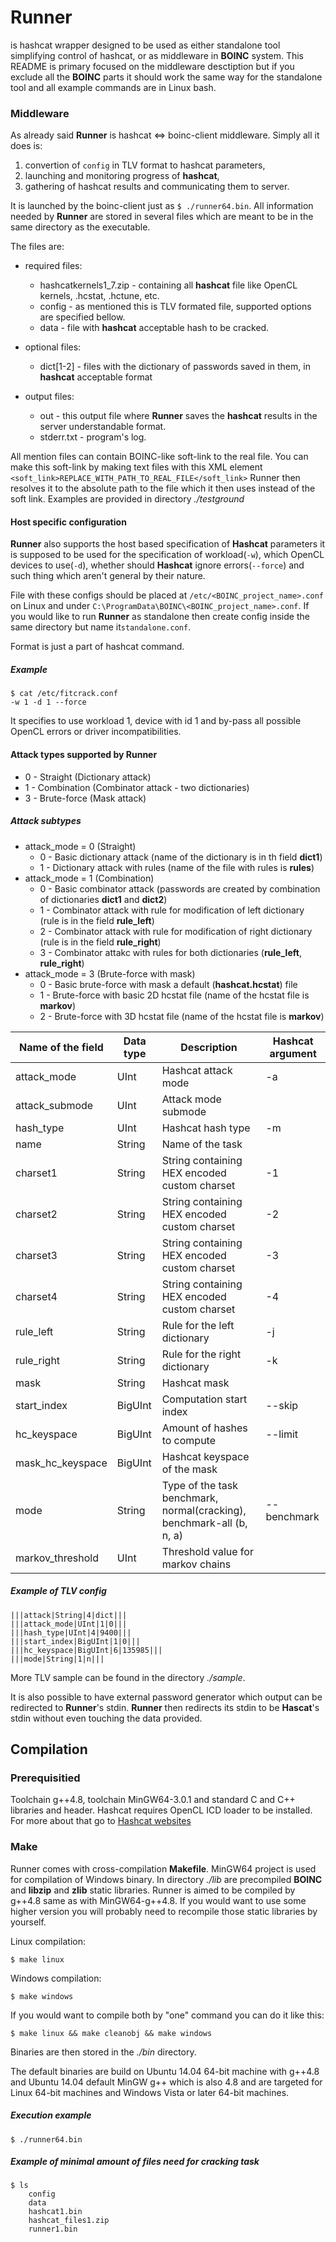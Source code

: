 # Runner
is hashcat wrapper designed to be used as either standalone tool simplifying
control of hashcat, or as middleware in **BOINC** system. This README is primary
focused on the middleware desctiption but if you exclude all the **BOINC** parts it
should work the same way for the standalone tool and all example commands are
in Linux bash.

### Middleware
As already said **Runner** is hashcat <=> boinc-client middleware. Simply all it does is:
1. convertion of `config` in TLV format to hashcat parameters,
2. launching and monitoring progress of **hashcat**,
3. gathering of hashcat results and communicating them to server.

It is launched by the boinc-client just as `$ ./runner64.bin`. All information
needed by **Runner** are stored in several files which are meant to be in the
same directory as the executable.

The files are:
* required files:
  * hashcatkernels1\_7.zip - containing all **hashcat** file like OpenCL kernels,
    .hcstat, .hctune, etc.   
  * config - as mentioned this is TLV formated file, supported options are
    specified bellow.
  * data - file with **hashcat** acceptable hash to be cracked.  

* optional files:
  * dict[1-2] - files with the dictionary of passwords saved in them, in
    **hashcat** acceptable format  

* output files:
  * out - this output file where **Runner** saves the **hashcat** results in the
    server understandable format.  
  * stderr.txt - program's log.  

All mention files can contain BOINC-like soft-link to the real file. You can
make this soft-link by making text files with this XML element
`<soft_link>REPLACE_WITH_PATH_TO_REAL_FILE</soft_link>` Runner then resolves it
to the absolute path to the file which it then uses instead of the soft link.
Examples are provided in directory *./testground*

#### Host specific configuration
**Runner** also supports the host based specification of **Hashcat** parameters
it is supposed to be used for the specification of workload(`-w`), which OpenCL
devices to use(`-d`), whether should **Hashcat** ignore errors(`--force`) and
such thing which aren't general by their nature.

File with these configs should be placed at `/etc/<BOINC_project_name>.conf` on
Linux and under `C:\ProgramData\BOINC\<BOINC_project_name>.conf`. If you would
like to run **Runner** as standalone then create config inside the same
directory but name it`standalone.conf`.

Format is just a part of hashcat command.

##### Example
```
$ cat /etc/fitcrack.conf
-w 1 -d 1 --force
```
It specifies to use workload 1, device with id 1 and by-pass all possible OpenCL
errors or driver incompatibilities.

#### Attack types supported by Runner
* 0 - Straight (Dictionary attack)
* 1 - Combination (Combinator attack - two dictionaries)
* 3 - Brute-force (Mask attack)

##### Attack subtypes
* attack\_mode = 0 (Straight)
   * 0 - Basic dictionary attack (name of the dictionary is in th field **dict1**)
   * 1 - Dictionary attack with rules (name of the file with rules is **rules**)
* attack\_mode = 1 (Combination)  
   * 0 - Basic combinator attack (passwords are created by combination of dictionaries **dict1** and **dict2**)
   * 1 - Combinator attack with rule for modification of left dictionary (rule is in the field **rule_left**)
   * 2 - Combinator attack with rule for modification of right dictionary (rule is in the field **rule_right**)
   * 3 - Combinator attakc with rules for both dictionaries (**rule_left**, **rule_right**)
* attack\_mode = 3 (Brute-force with mask)  
  * 0 - Basic brute-force with mask a default (**hashcat.hcstat**) file
  * 1 - Brute-force with basic 2D hcstat file (name of the hcstat file is **markov**)
  * 2 - Brute-force with 3D hcstat file (name of the hcstat file is **markov**)

| **Name of the field** |**Data type**| **Description**								    | **Hashcat argument** |
|-----------------------|-------------|-----------------------------------------------------------------------------|----------------------|
|attack_mode	        |UInt         | Hashcat attack mode							    | -a		   |
|attack_submode         |UInt         | Attack mode submode	 			    			    |		      	   |
|hash_type              |UInt         | Hashcat hash type					    		    | -m              	   |
|name                   |String       | Name of the task					    		    |                 	   |                
|charset1	        |String       | String containing HEX encoded custom charset				    		    | -1	      	   |
|charset2	        |String       | String containing HEX encoded custom charset   			    			    | -2 	      	   |
|charset3	        |String       | String containing HEX encoded custom charset   			    			    | -3 	      	   |
|charset4               |String       | String containing HEX encoded custom charset   			    			    | -4 	      	   |
|rule_left              |String       | Rule for the left dictionary  			    			    | -j	      	   |
|rule_right             |String       | Rule for the right dictionary 			    			    | -k	      	   |
|mask	                |String       | Hashcat mask					    			    |   	      	   |
|start_index            |BigUInt      | Computation start index				    			    | --skip	      	   |
|hc_keyspace            |BigUInt      | Amount of hashes to compute			    			    | --limit         	   |
|mask_hc_keyspace       |BigUInt      | Hashcat keyspace of the mask			    			    |   	      	   |
|mode                   |String       | Type of the task benchmark, normal(cracking), benchmark-all (b, n, a)	    | --benchmark     	   |
|markov_threshold	|UInt	      | Threshold value for markov chains					    |			   |

##### Example of TLV config
```
|||attack|String|4|dict|||
|||attack_mode|UInt|1|0|||
|||hash_type|UInt|4|9400|||
|||start_index|BigUInt|1|0|||
|||hc_keyspace|BigUInt|6|135985|||
|||mode|String|1|n|||
```

More TLV sample can be found in the directory *./sample*.

It is also possible to have external password generator which output can be
redirected to **Runner**'s stdin. **Runner** then redirects its stdin to be
**Hascat**'s stdin without even touching the data provided.

## Compilation

### Prerequisitied
Toolchain g++4.8, toolchain MinGW64-3.0.1 and standard C and C++ libraries and header. Hashcat
requires OpenCL ICD loader to be installed. For more about that go to [Hashcat
websites](http://hashcat.net)

### Make
Runner comes with cross-compilation **Makefile**. MinGW64 project is used for
compilation of Windows binary. In directory *./lib* are precompiled **BOINC**
and **libzip** and **zlib** static libraries. Runner is aimed to be compiled by
g++4.8 same as with MinGW64-g++4.8. If you would want to use some higher version
you will probably need to recompile those static libraries by yourself.

Linux compilation:

`$ make linux`

Windows compilation:

`$ make windows`

If you would want to compile both by "one" command you can do it like this:

`$ make linux && make cleanobj && make windows`

Binaries are then stored in the *./bin* directory.

The default binaries are build on Ubuntu 14.04 64-bit machine with g++4.8 and
Ubuntu 14.04 default MinGW g++ which is also 4.8 and are targeted for Linux
64-bit machines and Windows Vista or later 64-bit machines.

##### Execution example
`$ ./runner64.bin`

##### Example of minimal amount of files need for cracking task
```
$ ls
    config
    data
    hashcat1.bin
    hashcat_files1.zip
    runner1.bin
```
